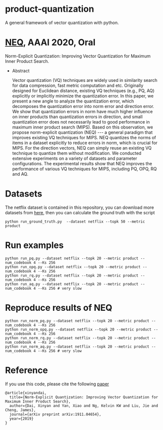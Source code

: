 # product-quantization
A general framework of vector quantization with python.

# [NEQ](https://arxiv.org/abs/1911.04654), AAAI 2020, Oral
Norm-Explicit Quantization: Improving Vector Quantization for Maximum Inner Product Search.
* Abstract

  Vector quantization (VQ) techniques are widely used in similarity search for
  data compression, fast metric computation and etc. Originally designed for
  Euclidean distance, existing VQ techniques (e.g., PQ, AQ) explicitly or
  implicitly minimize the quantization error. In this paper, we present a new
  angle to analyze the quantization error, which decomposes the quantization
  error into norm error and direction error. We show that quantization errors in
  norm have much higher influence on inner products than quantization errors in
  direction, and small quantization error does not necessarily lead to good
  performance in maximum inner product search (MIPS). Based on this observation,
  we propose norm-explicit quantization (NEQ) --- a general paradigm that
  improves existing VQ techniques for MIPS. NEQ quantizes the norms of items in a
  dataset explicitly to reduce errors in norm, which is crucial for MIPS. For the
  direction vectors, NEQ can simply reuse an existing VQ technique to quantize
  them without modification. We conducted extensive experiments on a variety of
  datasets and parameter configurations. The experimental results show that NEQ
  improves the performance of various VQ techniques for MIPS, including PQ, OPQ,
  RQ and AQ.

# Datasets
The netflix dataset is contained in this repository, you can download more datasets from
 [here](https://xinyandai.github.io/#Datasets), 
 then you can calculate the ground truth with the script

    python run_ground_truth.py  --dataset netflix --topk 50 --metric product

# Run examples

    python run_pq.py --dataset netflix --topk 20 --metric product --num_codebook 4 --Ks 256
    python run_opq.py --dataset netflix --topk 20 --metric product --num_codebook 4 --Ks 256
    python run_rq.py --dataset netflix --topk 20 --metric product --num_codebook 4 --Ks 256
    python run_aq.py --dataset netflix --topk 20 --metric product --num_codebook 4 --Ks 256 # very slow

# Reproduce results of NEQ

    python run_norm_pq.py --dataset netflix --topk 20 --metric product --num_codebook 4 --Ks 256
    python run_norm_opq.py --dataset netflix --topk 20 --metric product --num_codebook 4 --Ks 256
    python run_norm_rq.py --dataset netflix --topk 20 --metric product --num_codebook 4 --Ks 256
    python run_norm_aq.py --dataset netflix --topk 20 --metric product --num_codebook 4 --Ks 256 # very slow

# Reference
If you use this code, please cite the following [paper](https://arxiv.org/abs/1911.04654)

    @article{xinyandai,
      title={Norm-Explicit Quantization: Improving Vector Quantization for Maximum Inner Product Search},
      author={Dai, Xinyan and Yan, Xiao and Ng, Kelvin KW and Liu, Jie and Cheng, James},
      journal={arXiv preprint arXiv:1911.04654},
      year={2019}
    }
